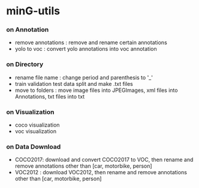 # minG-utils

### on Annotation
- remove annotations : remove and rename certain annotations
- yolo to voc : convert yolo annotations into voc annotation 

### on Directory
- rename file name : change period and parenthesis to '_'
- train validation test data split and make .txt files
- move to folders : move image files into JPEGImages, xml files into Annotations, txt files into txt

### on Visualization
- coco visualization
- voc visualization

### on Data Download
- COCO2017: download and convert COCO2017 to VOC, then rename and remove annotations other than [car, motorbike, person]
- VOC2012 : download VOC2012, then rename and remove annotations other than [car, motorbike, person]
